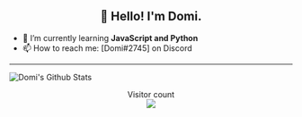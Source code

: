 <h2 align="center">👋 Hello! I'm Domi.</h2>

- 🌱 I’m currently learning **JavaScript and Python**
- 📫 How to reach me: [Domi#2745] on Discord

-----

<img align="center" alt="Domi's Github Stats" src="https://github-readme-stats.vercel.app/api?username=domitg&show_icons=true&hide_border=true" />

<p align="center"> 
  Visitor count<br>
  <img src="https://profile-counter.glitch.me/domitg/count.svg" />
</p>

